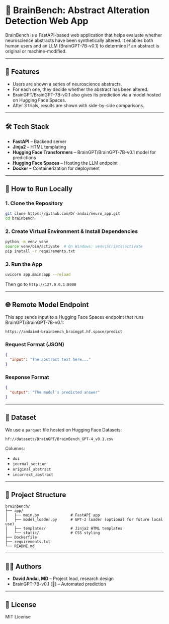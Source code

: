 # 🧠 BrainBench: Abstract Alteration Detection Web App

BrainBench is a FastAPI-based web application that helps evaluate whether neuroscience abstracts have been synthetically altered. It enables both human users and an LLM (BrainGPT-7B-v0.1) to determine if an abstract is original or machine-modified.

---

## 🚀 Features

- Users are shown a series of neuroscience abstracts.
- For each one, they decide whether the abstract has been altered.
- BrainGPT/BrainGPT-7B-v0.1 also gives its prediction via a model hosted on Hugging Face Spaces.
- After 3 trials, results are shown with side-by-side comparisons.

---

## 🛠 Tech Stack

- **FastAPI** – Backend server
- **Jinja2** – HTML templating
- **Hugging Face Transformers** – BrainGPT/BrainGPT-7B-v0.1 model for predictions
- **Hugging Face Spaces** – Hosting the LLM endpoint
- **Docker** – Containerization for deployment

---

## 🧪 How to Run Locally

### 1. Clone the Repository

```bash
git clone https://github.com/Dr-andai/neuro_app.git
cd brainbench
```

### 2. Create Virtual Environment & Install Dependencies

```bash
python -m venv venv
source venv/bin/activate  # On Windows: venv\Scripts\activate
pip install -r requirements.txt
```

### 3. Run the App

```bash
uvicorn app.main:app --reload
```

Then go to `http://127.0.0.1:8000`

---

## 🌐 Remote Model Endpoint

This app sends input to a Hugging Face Spaces endpoint that runs BrainGPT/BrainGPT-7B-v0.1:

```
https://andaimd-brainbench_braingpt.hf.space/predict
```

### Request Format (JSON)

```json
{
  "input": "The abstract text here..."
}
```

### Response Format

```json
{
  "output": "The model’s predicted answer"
}
```

---

## 🧪 Dataset

We use a `parquet` file hosted on Hugging Face Datasets:
```
hf://datasets/BrainGPT/BrainBench_GPT-4_v0.1.csv
```

Columns:
- `doi`
- `journal_section`
- `original_abstract`
- `incorrect_abstract`

---

## 📁 Project Structure

```
brainbench/
├── app/
│   ├── main.py              # FastAPI app
│   ├── model_loader.py      # GPT-2 loader (optional for future local use)
│   ├── templates/           # Jinja2 HTML templates
│   └── static/              # CSS styling
├── Dockerfile
├── requirements.txt
└── README.md
```

---

## 🧑‍🔬 Authors

- **David Andai, MD** – Project lead, research design
- BrainGPT-7B-v0.1 (🤖) – Automated prediction

---

## 📜 License

MIT License